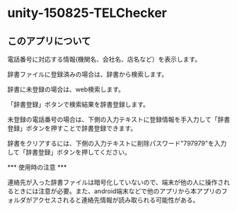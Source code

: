 # unity-150825-TELChecker

## このアプリについて
電話番号に対応する情報(機関名、会社名、店名など）を表示します。

辞書ファイルに登録済みの場合は、辞書から検索します。

辞書に未登録の場合は、web検索します。

「辞書登録」ボタンで検索結果を辞書登録します。

未登録の電話番号の場合は、下側の入力テキストに登録情報を手入力して「辞書登録」ボタンを押すことで辞書登録できます。

辞書をクリアするには、下側の入力テキストに削除パスワード"797979"を入力して「辞書登録」ボタンを押してください。


*** 使用時の注意 ***

連絡先が入った辞書ファイルは暗号化していないので、端末が他の人に操作されるときには注意が必要。また、android端末などで他のアプリから本アプリのフォルダがアクセスされると連絡先情報が読み取られる可能性がある。
